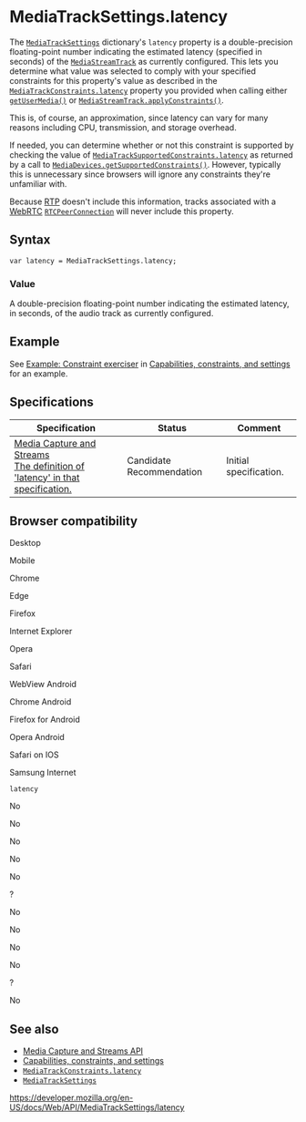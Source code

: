 # MediaTrackSettings.latency

The [`MediaTrackSettings`](../mediatracksettings) dictionary's `latency` property is a double-precision floating-point number indicating the estimated latency (specified in seconds) of the [`MediaStreamTrack`](../mediastreamtrack) as currently configured. This lets you determine what value was selected to comply with your specified constraints for this property's value as described in the [`MediaTrackConstraints.latency`](../mediatrackconstraints/latency) property you provided when calling either [`getUserMedia()`](../mediadevices/getusermedia) or [`MediaStreamTrack.applyConstraints()`](../mediastreamtrack/applyconstraints).

This is, of course, an approximation, since latency can vary for many reasons including CPU, transmission, and storage overhead.

If needed, you can determine whether or not this constraint is supported by checking the value of [`MediaTrackSupportedConstraints.latency`](../mediatracksupportedconstraints/latency) as returned by a call to [`MediaDevices.getSupportedConstraints()`](../mediadevices/getsupportedconstraints). However, typically this is unnecessary since browsers will ignore any constraints they're unfamiliar with.

Because [RTP](https://developer.mozilla.org/en-US/docs/Glossary/RTP) doesn't include this information, tracks associated with a [WebRTC](../webrtc_api) [`RTCPeerConnection`](../rtcpeerconnection) will never include this property.

## Syntax

    var latency = MediaTrackSettings.latency;

### Value

A double-precision floating-point number indicating the estimated latency, in seconds, of the audio track as currently configured.

## Example

See [Example: Constraint exerciser](#) in [Capabilities, constraints, and settings](../media_streams_api/constraints) for an example.

## Specifications

<table><thead><tr class="header"><th>Specification</th><th>Status</th><th>Comment</th></tr></thead><tbody><tr class="odd"><td><a href="https://w3c.github.io/mediacapture-main/#dom-mediatracksettings-latency">Media Capture and Streams<br />
<span class="small">The definition of 'latency' in that specification.</span></a></td><td><span class="spec-cr">Candidate Recommendation</span></td><td>Initial specification.</td></tr></tbody></table>

## Browser compatibility

Desktop

Mobile

Chrome

Edge

Firefox

Internet Explorer

Opera

Safari

WebView Android

Chrome Android

Firefox for Android

Opera Android

Safari on IOS

Samsung Internet

`latency`

No

No

No

No

No

?

No

No

No

No

?

No

## See also

- [Media Capture and Streams API](../media_streams_api)
- [Capabilities, constraints, and settings](../media_streams_api/constraints)
- [`MediaTrackConstraints.latency`](../mediatrackconstraints/latency)
- [`MediaTrackSettings`](../mediatracksettings)

<a href="https://developer.mozilla.org/en-US/docs/Web/API/MediaTrackSettings/latency" class="_attribution-link">https://developer.mozilla.org/en-US/docs/Web/API/MediaTrackSettings/latency</a>
